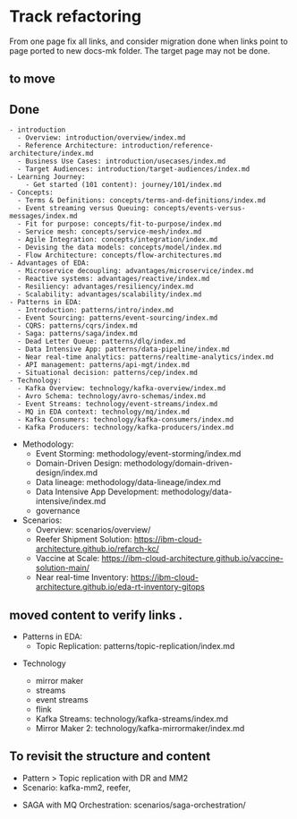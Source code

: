 # Track refactoring
From one page fix all links, and consider migration done when links point to page ported to new docs-mk folder. The target page may not be done.

## to move 

## Done
    - introduction
      - Overview: introduction/overview/index.md
      - Reference Architecture: introduction/reference-architecture/index.md
      - Business Use Cases: introduction/usecases/index.md
      - Target Audiences: introduction/target-audiences/index.md
    - Learning Journey:
        - Get started (101 content): journey/101/index.md
    - Concepts:
      - Terms & Definitions: concepts/terms-and-definitions/index.md
      - Event streaming versus Queuing: concepts/events-versus-messages/index.md
      - Fit for purpose: concepts/fit-to-purpose/index.md
      - Service mesh: concepts/service-mesh/index.md
      - Agile Integration: concepts/integration/index.md
      - Devising the data models: concepts/model/index.md
      - Flow Architecture: concepts/flow-architectures.md
    - Advantages of EDA:
      - Microservice decoupling: advantages/microservice/index.md
      - Reactive systems: advantages/reactive/index.md
      - Resiliency: advantages/resiliency/index.md
      - Scalability: advantages/scalability/index.md
    - Patterns in EDA:
      - Introduction: patterns/intro/index.md
      - Event Sourcing: patterns/event-sourcing/index.md
      - CQRS: patterns/cqrs/index.md
      - Saga: patterns/saga/index.md
      - Dead Letter Queue: patterns/dlq/index.md
      - Data Intensive App: patterns/data-pipeline/index.md
      - Near real-time analytics: patterns/realtime-analytics/index.md
      - API management: patterns/api-mgt/index.md
      - Situational decision: patterns/cep/index.md
    - Technology:
      - Kafka Overview: technology/kafka-overview/index.md
      - Avro Schema: technology/avro-schemas/index.md
      - Event Streams: technology/event-streams/index.md
      - MQ in EDA context: technology/mq/index.md
      - Kafka Consumers: technology/kafka-consumers/index.md
      - Kafka Producers: technology/kafka-producers/index.md
  - Methodology:
      - Event Storming: methodology/event-storming/index.md
      - Domain-Driven Design: methodology/domain-driven-design/index.md
      - Data lineage: methodology/data-lineage/index.md
      - Data Intensive App Development: methodology/data-intensive/index.md
      - governance
  - Scenarios:
    - Overview: scenarios/overview/
    - Reefer Shipment Solution: https://ibm-cloud-architecture.github.io/refarch-kc/
    - Vaccine at Scale: https://ibm-cloud-architecture.github.io/vaccine-solution-main/
    - Near real-time Inventory: https://ibm-cloud-architecture.github.io/eda-rt-inventory-gitops

## moved content to verify links . 

- Patterns in EDA:  
    - Topic Replication: patterns/topic-replication/index.md

      

      
     
* Technology

    * mirror maker
    * streams
    * event streams
    * flink

    - Kafka Streams: technology/kafka-streams/index.md
    - Mirror Maker 2:  technology/kafka-mirrormaker/index.md


## To revisit the structure and content

* Pattern > Topic replication with DR and MM2
* Scenario: kafka-mm2, reefer,
- SAGA with MQ Orchestration: scenarios/saga-orchestration/